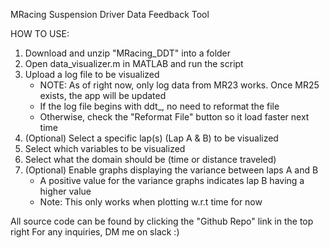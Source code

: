 MRacing Suspension Driver Data Feedback Tool

HOW TO USE:
1) Download and unzip "MRacing_DDT" into a folder
2) Open data_visualizer.m in MATLAB and run the script
3) Upload a log file to be visualized
    - NOTE: As of right now, only log data from MR23 works. Once MR25 exists, the app will be updated
    - If the log file begins with ddt_, no need to reformat the file
    - Otherwise, check the "Reformat File" button so it load faster next time
4) (Optional) Select a specific lap(s) (Lap A & B) to be visualized
5) Select which variables to be visualized
6) Select what the domain should be (time or distance traveled)
7) (Optional) Enable graphs displaying the variance between laps A and B
    - A positive value for the variance graphs indicates lap B having a higher value
    - Note: This only works when plotting w.r.t time for now

All source code can be found by clicking the "Github Repo" link in the top right
For any inquiries, DM me on slack :)
